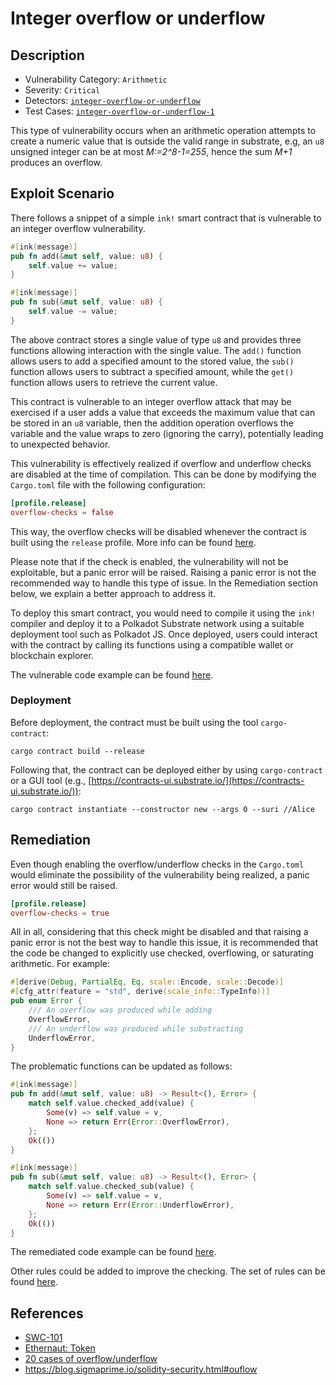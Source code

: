 # Integer overflow or underflow
## Description
- Vulnerability Category: `Arithmetic`
- Severity: `Critical`
- Detectors: [`integer-overflow-or-underflow`](https://github.com/CoinFabrik/scout/tree/main/detectors/integer-overflow-or-underflow)
- Test Cases: [`integer-overflow-or-underflow-1`](https://github.com/CoinFabrik/scout/tree/main/test-cases/integer-overflow-or-underflow/integer-overflow-or-underflow-1)

This type of vulnerability occurs when an arithmetic operation attempts to 
create a numeric value that is outside the valid range in substrate, e.g, 
an `u8` unsigned integer can be at most *M:=2^8-1=255*, hence the sum *M+1*
produces an overflow. 

## Exploit Scenario
There follows a snippet of a simple `ink!` smart contract that is vulnerable to
an integer overflow vulnerability.

```rust
#[ink(message)]
pub fn add(&mut self, value: u8) {
    self.value += value;
}

#[ink(message)]
pub fn sub(&mut self, value: u8) {
    self.value -= value;
}
```

The above contract stores a single value of type `u8` and provides three 
functions allowing interaction with the single value. 
The `add()` function allows users to add a specified amount to the stored value,
the `sub()` function allows users to subtract a specified amount, while the 
`get()` function allows users to retrieve the current value.

This contract is vulnerable to an integer overflow attack that may be exercised
if a user adds a value that exceeds the maximum value that can be stored in an 
`u8` variable, then the addition operation overflows the variable and the value
wraps to zero (ignoring the carry), potentially leading to unexpected behavior.

This vulnerability is effectively realized if overflow and underflow checks are 
disabled at the time of compilation. This can be done by modifying the 
`Cargo.toml` file with the following configuration:

```toml
[profile.release]
overflow-checks = false
```

This way, the overflow checks will be disabled whenever the contract is built 
using the `release` profile. More info can be found 
[here](https://doc.rust-lang.org/cargo/reference/profiles.html). 

Please note that if the check is enabled, the vulnerability will not be exploitable, but a panic error will be raised. Raising a panic error is not the recommended way to handle this type of issue. In the Remediation section below, we explain a better approach to address it.

To deploy this smart contract, you would need to compile it using the `ink!`
compiler and deploy it to a Polkadot Substrate network using a suitable 
deployment tool such as Polkadot JS. Once deployed, users could interact with
the contract by calling its functions using a compatible wallet or blockchain
explorer.

The vulnerable code example can be found [here](https://github.com/CoinFabrik/scout/blob/main/test-cases/integer-overflow-or-underflow/integer-overflow-or-underflow-1/vulnerable-example/lib.rs).

### Deployment
Before deployment, the contract must be built using the tool `cargo-contract`:

```shell
cargo contract build --release
```

Following that, the contract can be deployed either by using `cargo-contract`
or a GUI tool (e.g., [https://contracts-ui.substrate.io/](https://contracts-ui.substrate.io/)):

```shell
cargo contract instantiate --constructor new --args 0 --suri //Alice
```

## Remediation

Even though enabling the overflow/underflow checks in the `Cargo.toml` would eliminate the possibility of the
vulnerability being realized, a panic error would still be raised.
```toml
[profile.release]
overflow-checks = true
```

All in all, considering that this check might be disabled and that raising a panic error is not the best way to handle this issue, it is recommended that the code be changed to explicitly use checked, overflowing, or saturating arithmetic. For example:

```rust
#[derive(Debug, PartialEq, Eq, scale::Encode, scale::Decode)]
#[cfg_attr(feature = "std", derive(scale_info::TypeInfo))]
pub enum Error {
    /// An overflow was produced while adding
    OverflowError,
    /// An underflow was produced while substracting
    UnderflowError,
}
```

The problematic functions can be updated as follows:

```rust
#[ink(message)]
pub fn add(&mut self, value: u8) -> Result<(), Error> {
    match self.value.checked_add(value) {
        Some(v) => self.value = v,
        None => return Err(Error::OverflowError),
    };
    Ok(())
}

#[ink(message)]
pub fn sub(&mut self, value: u8) -> Result<(), Error> {
    match self.value.checked_sub(value) {
        Some(v) => self.value = v,
        None => return Err(Error::UnderflowError),
    };
    Ok(())
}
```

The remediated code example can be found [here](https://github.com/CoinFabrik/scout/blob/main/test-cases/integer-overflow-or-underflow/integer-overflow-or-underflow-1/remediated-example/lib.rs).

Other rules could be added to improve the checking. The set of rules can be found [here](https://rust-lang.github.io/rust-clippy/master/).


## References
- [SWC-101](https://swcregistry.io/docs/SWC-101)
- [Ethernaut: Token](https://ethernaut.openzeppelin.com/level/0x63bE8347A617476CA461649897238A31835a32CE)
- [20 cases of overflow/underflow](https://github.com/ethereum/solidity/issues/796#issuecomment-253578925)
- https://blog.sigmaprime.io/solidity-security.html#ouflow